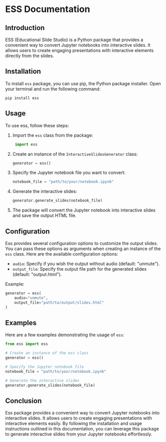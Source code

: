 # ESS Documentation

## Introduction

ESS (Educational Slide Studio) is a Python package that provides a convenient way to convert Jupyter notebooks into interactive slides. It allows users to create engaging presentations with interactive elements directly from the slides.

## Installation

To install `ess` package, you can use pip, the Python package installer. Open your terminal and run the following command:

```
pip install ess
```

## Usage

To use ess, follow these steps:

1. Import the `ess` class from the package:

   ```python
    import ess
   ```

2. Create an instance of the `InteractiveSlidesGenerator` class:

   ```python
   generator = ess()
   ```

3. Specify the Jupyter notebook file you want to convert:

   ```python
   notebook_file = "path/to/your/notebook.ipynb"
   ```

4. Generate the interactive slides:

   ```python
   generator.generate_slides(notebook_file)
   ```

5. The package will convert the Jupyter notebook into interactive slides and save the output HTML file.

## Configuration

Ess provides several configuration options to customize the output slides. You can pass these options as arguments when creating an instance of the `ess` class. Here are the available configuration options:

- `audio`: Specify if you wish the output without audio (default: "unmute").
- `output_file`: Specify the output file path for the generated slides (default: "output.html").

Example:

```python
generator = ess(
    audio="unmute",
    output_file="path/to/output/slides.html"
)
```

## Examples

Here are a few examples demonstrating the usage of `ess`:

```python
from ess import ess

# Create an instance of the ess class
generator = ess()

# Specify the Jupyter notebook file
notebook_file = "path/to/your/notebook.ipynb"

# Generate the interactive slides
generator.generate_slides(notebook_file)
```

## Conclusion

Ess package provides a convenient way to convert Jupyter notebooks into interactive slides. It allows users to create engaging presentations with interactive elements easily. By following the installation and usage instructions outlined in this documentation, you can leverage this package to generate interactive slides from your Jupyter notebooks effortlessly.
